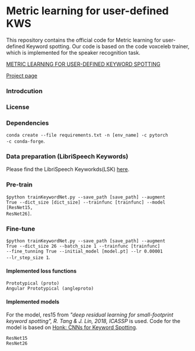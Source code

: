 # Metric learning for user-defined KWS
This repository contains the official code for Metric learning for user-defined Keyword spotting. Our code is based on the code voxceleb trainer, which is implemented for the speaker recognition task.

[METRIC LEARNING FOR USER-DEFINED KEYWORD SPOTTING](https://arxiv.org/pdf/2211.00439.pdf)

[Project page](https://mm.kaist.ac.kr/projects/kws/)

### Introdcution



### License


### Dependencies
<code>conda create --file requirements.txt -n [env_name] -c pytorch -c conda-forge</code>.

### Data preparation (LibriSpeech Keywords)
Please find the LibriSpeech Keyworkds(LSK) [here]().

### Pre-train

<code>$python trainKeywordNet.py --save_path [save_path] --augment True --dict_size [dict_size] --trainfunc [trainfunc] --model [ResNet15, ResNet26]</code>.

### Fine-tune

<code>$python trainKeywordNet.py --save_path [save_path] --augment True --dict_size 26 --batch_size 1 --trainfunc [trainfunc] --fine_tunning True --initial_model [model.pt] --lr 0.00001 --lr_step_size 1</code>.

#### Implemented loss functions
```
Prototypical (proto)
Angular Prototypical (angleproto)
```

#### Implemented models
For the model, res15 from *"deep residual learning for small-footprint keyword spotting", R. Tang & J. Lin, 2018, ICASSP* is used. Code for the model is based on [Honk: CNNs for Keyword Spotting](https://github.com/castorini/honk).
```
ResNet15
ResNet26
```
